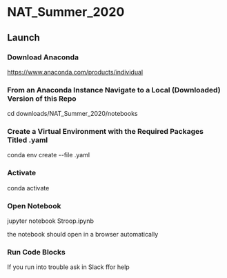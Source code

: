 # NAT_Summer_2020

## Launch

### Download Anaconda

https://www.anaconda.com/products/individual

### From an Anaconda Instance Navigate to a Local (Downloaded) Version of this Repo  

cd downloads/NAT_Summer_2020/notebooks

### Create a Virtual Environment with the Required Packages Titled <what you want the env to be called>.yaml
conda env create --file <envname>.yaml

### Activate 

conda activate <envname>
  
### Open Notebook

jupyter notebook Stroop.ipynb

the notebook should open in a browser automatically

### Run Code Blocks

If you run into trouble ask in Slack ffor help
